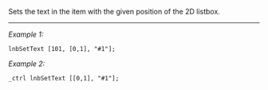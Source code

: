 Sets the text in the item with the given position of the 2D listbox.


---
*Example 1:*
```sqf
lnbSetText [101, [0,1], "#1"];
```

*Example 2:*
```sqf
_ctrl lnbSetText [[0,1], "#1"];
```